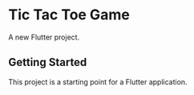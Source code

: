 # Tic Tac Toe Game

A new Flutter project.

## Getting Started

This project is a starting point for a Flutter application.
